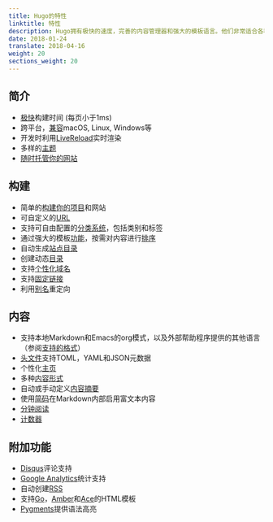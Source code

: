 ```yaml
---
title: Hugo的特性
linktitle: 特性
description: Hugo拥有极快的速度，完善的内容管理器和强大的模板语言。他们非常适合各种静态网站。
date: 2018-01-24
translate: 2018-04-16
weight: 20
sections_weight: 20
---
```


## 简介

* [极快](https://github.com/bep/hugo-benchmark/)构建时间 (每页小于1ms)
* 跨平台，[兼容](../../getting-started/installing/)macOS, Linux, Windows等
* 开发时利用[LiveReload](../../getting-started/usage/)实时渲染
* 多样的[主题](../../themes/)
* [随时托管你的网站](../../hosting-and-deployment/)

## 构建

* 简单的[构建你的项目](../../getting-started/directory-structure/)和网站
* 可自定义的[URL](../../content-management/urls/)
* 支持可自由配置的[分类系统](../../content-management/taxonomies/)，包括类别和标签
* 通过强大的模板[功能](../../functions/)，按需对内容进行[排序](/templates/)
* 自动生成[站点目录](../../content-management/toc/)
* 创建动态[目录](../../templates/menus/)
* 支持[个性化域名](../../content-management/urls/)
* 支持[固定链接](../../content-management/urls/#permalinks)
* 利用[别名](../../content-management/urls/#aliases)重定向

## 内容

* 支持本地Markdown和Emacs的org模式，以及外部帮助程序提供的其他语言（参阅[支持的格式](../../content-management/formats/)）
* [头文件](../../content-management/front-matter/)支持TOML，YAML和JSON元数据
* 个性化[主页](../../templates/homepage/)
* 多种[内容形式](../../content-management/types/)
* 自动或手动定义[内容摘要](../../content-management/summaries/)
* 使用[简码](../../content-management/shortcodes/)在Markdown内部启用富文本内容
* [分钟阅读](http://pygments.org/)
* [计数器](http://pygments.org/)

## 附加功能

* [Disqus](https://disqus.com/)评论支持
* [Google Analytics](https://google-analytics.com/)统计支持
* 自动创建[RSS](https://gohugo.io/templates/rss/)
* 支持[Go](http://golang.org/pkg/html/template/)，[Amber](https://github.com/eknkc/amber)和[Ace](https://gohugo.io/templates/alternatives/)的HTML模板
* [Pygments](http://pygments.org/)提供语法高亮